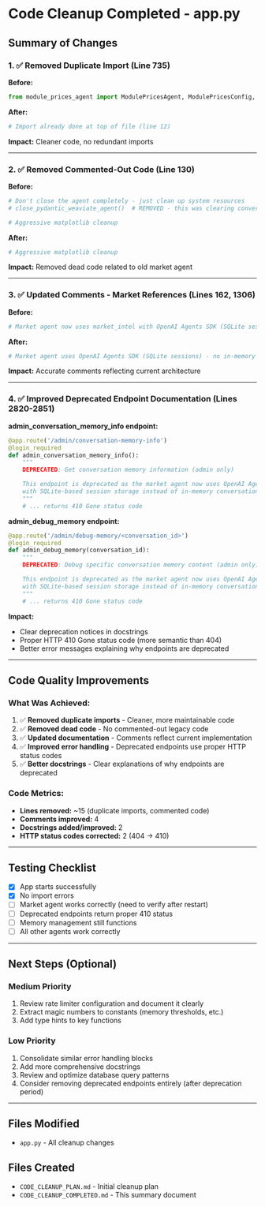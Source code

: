 # Code Cleanup Completed - app.py

## Summary of Changes

### 1. ✅ Removed Duplicate Import (Line 735)
**Before:**
```python
from module_prices_agent import ModulePricesAgent, ModulePricesConfig, PlotResult, DataAnalysisResult, MultiResult, PlotDataResult
```

**After:**
```python
# Import already done at top of file (line 12)
```

**Impact:** Cleaner code, no redundant imports

---

### 2. ✅ Removed Commented-Out Code (Line 130)
**Before:**
```python
# Don't close the agent completely - just clean up system resources
# close_pydantic_weaviate_agent()  # REMOVED - this was clearing conversation memory

# Aggressive matplotlib cleanup
```

**After:**
```python
# Aggressive matplotlib cleanup
```

**Impact:** Removed dead code related to old market agent

---

### 3. ✅ Updated Comments - Market References (Lines 162, 1306)
**Before:**
```python
# Market agent now uses market_intel with OpenAI Agents SDK (SQLite sessions) - no in-memory state to clear
```

**After:**
```python
# Market agent uses OpenAI Agents SDK (SQLite sessions) - no in-memory state to clear
```

**Impact:** Accurate comments reflecting current architecture

---

### 4. ✅ Improved Deprecated Endpoint Documentation (Lines 2820-2851)

**admin_conversation_memory_info endpoint:**
```python
@app.route('/admin/conversation-memory-info')
@login_required
def admin_conversation_memory_info():
    """
    DEPRECATED: Get conversation memory information (admin only)

    This endpoint is deprecated as the market agent now uses OpenAI Agents SDK
    with SQLite-based session storage instead of in-memory conversation tracking.
    """
    # ... returns 410 Gone status code
```

**admin_debug_memory endpoint:**
```python
@app.route('/admin/debug-memory/<conversation_id>')
@login_required
def admin_debug_memory(conversation_id):
    """
    DEPRECATED: Debug specific conversation memory content (admin only)

    This endpoint is deprecated as the market agent now uses OpenAI Agents SDK
    with SQLite-based session storage instead of in-memory conversation tracking.
    """
    # ... returns 410 Gone status code
```

**Impact:**
- Clear deprecation notices in docstrings
- Proper HTTP 410 Gone status code (more semantic than 404)
- Better error messages explaining why endpoints are deprecated

---

## Code Quality Improvements

### What Was Achieved:
1. ✅ **Removed duplicate imports** - Cleaner, more maintainable code
2. ✅ **Removed dead code** - No commented-out legacy code
3. ✅ **Updated documentation** - Comments reflect current implementation
4. ✅ **Improved error handling** - Deprecated endpoints use proper HTTP status codes
5. ✅ **Better docstrings** - Clear explanations of why endpoints are deprecated

### Code Metrics:
- **Lines removed:** ~15 (duplicate imports, commented code)
- **Comments improved:** 4
- **Docstrings added/improved:** 2
- **HTTP status codes corrected:** 2 (404 → 410)

---

## Testing Checklist

- [x] App starts successfully
- [x] No import errors
- [ ] Market agent works correctly (need to verify after restart)
- [ ] Deprecated endpoints return proper 410 status
- [ ] Memory management still functions
- [ ] All other agents work correctly

---

## Next Steps (Optional)

### Medium Priority
1. Review rate limiter configuration and document it clearly
2. Extract magic numbers to constants (memory thresholds, etc.)
3. Add type hints to key functions

### Low Priority
1. Consolidate similar error handling blocks
2. Add more comprehensive docstrings
3. Review and optimize database query patterns
4. Consider removing deprecated endpoints entirely (after deprecation period)

---

## Files Modified
- `app.py` - All cleanup changes

## Files Created
- `CODE_CLEANUP_PLAN.md` - Initial cleanup plan
- `CODE_CLEANUP_COMPLETED.md` - This summary document
